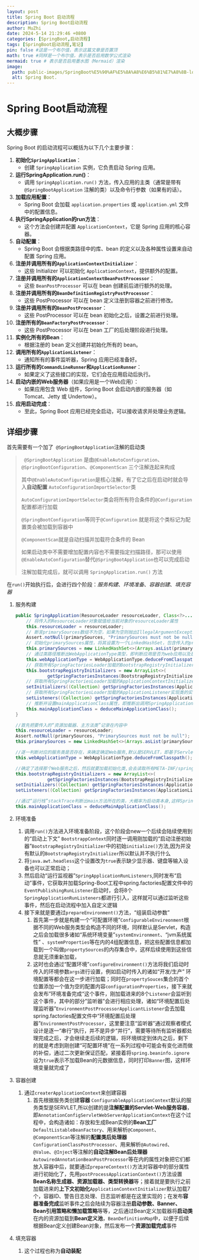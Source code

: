 ```yaml
---
layout: post
title: Spring Boot 启动流程
description: Spring Boot启动流程
author: MuZhi
date: 2024-5-14 21:29:46 +0800
categories: [SpringBoot,启动流程]
tags: [SpringBoot启动流程,笔记]
pin: false #这是一个布尔值，表示这篇文章是否置顶
math: true #同样是一个布尔值，表示是否启用数学公式渲染
mermaid: true # 表示是否启用墨水图（Mermaid）渲染
image:
  path: public-images/SpringBoot%E5%90%AF%E5%8A%A8%E6%B5%81%E7%A8%8B-logo.png
  alt: Spring Boot.
---
```


# Spring Boot启动流程

## 大概步骤

Spring Boot 的启动流程可以概括为以下几个主要步骤：

1. **初始化`SpringApplication`**：
   - 创建 `SpringApplication` 实例，它负责启动 Spring 应用。
2. **运行SpringApplication.run()**：
   - 调用 `SpringApplication.run()` 方法，传入应用的主类（通常是带有 `@SpringBootApplication` 注解的类）以及命令行参数（如果有的话）。
3. **加载应用配置**：
   - Spring Boot 会加载 `application.properties` 或 `application.yml` 文件中的配置信息。
4. **执行SpringApplication的run方法**：
   - 这个方法会创建并配置 `ApplicationContext`，它是 Spring 应用的核心容器。
5. **自动配置**：
   - Spring Boot 会根据类路径中的库、bean 的定义以及各种属性设置来自动配置 Spring 应用。
6. **注册并调用所有的`ApplicationContextInitializer`**：
   - 这些 Initializer 可以初始化 `ApplicationContext`，提供额外的配置。
7. **注册并调用所有的`ApplicationContextBeanPostProcessor`**：
   - 这些 `BeanPostProcessor` 可以在 bean 创建前后进行额外的处理。
8. **注册并调用所有的`BeanDefinitionRegistryPostProcessor`**：
   - 这些 PostProcessor 可以在 bean 定义注册到容器之前进行修改。
9. **注册并调用所有的`BeanPostProcessor`**：
   - 这些 PostProcessor 可以在 bean 初始化之后，设置之前进行处理。
10. **注册所有的`BeanFactoryPostProcessor`**：
    - 这些 PostProcessor 可以在 bean 工厂的后处理阶段进行处理。
11. **实例化所有的Bean**：
    - 根据注册的 bean 定义创建并初始化所有的 bean。
12. **调用所有的`ApplicationListener`**：
    - 通知所有的事件监听器，Spring 应用已经准备好。
13. **运行所有的`CommandLineRunner`和`ApplicationRunner`**：
    - 如果定义了这些接口的实现，它们会在应用启动后执行。
14. **启动内嵌的Web服务器**（如果应用是一个Web应用）：
    - 如果应用包含 Web 组件，Spring Boot 会启动内嵌的服务器（如 Tomcat、Jetty 或 Undertow）。
15. **应用启动完成**：
    - 至此，Spring Boot 应用已经完全启动，可以接收请求并处理业务逻辑。

## 详细步骤

首先需要有一个加了` @SpringBootApplication`注解的启动类

> ` @SpringBootApplication` 是由`@EnableAutoConfiguration`、`@SpringBootConfiguration`、`@ComponentScan` 三个注解连起来构成
>
> 其中`@EnableAutoConfiguration`是核心注解，有了它之后在启动时就会导入**自动配置** `AutoConfigurationImportSelector`类
>
> `AutoConfigurationImportSelector`类会将所有符合条件的`@Configuration`配置都进行加载
>
> `@SpringBootConfiguration`等同于`@Configuration` 就是将这个类标记为配置类会被加载到容器中
>
> `@ComponentScan`就是自动扫描并加载符合条件的 Bean
>
> 如果启动类中不需要增加配置内容也不需要指定扫描路径，那可以使用`@EnableAutoConfiguration`替代`@SpringBootApplication`也可以完成启动
>
> 注解加载完成后，就可以调用 `SpringApplication.run()` 方法

在`run()`开始执行后，会进行四个阶段：*服务构建*、*环境准备*、*容器创建*、*填充容器*

1. 服务构建

   ```java
   public SpringApplication(ResourceLoader resourceLoader, Class<?>... primarySources) {
       // 将传入的ResourceLoader对象赋值给当前对象的resourceLoader属性
       this.resourceLoader = resourceLoader;
       // 断言primarySources数组不为空，如果为空则抛出IllegalArgumentException异常
       Assert.notNull(primarySources, "PrimarySources must not be null");
       // 初始化primarySources属性，将其设置为一个LinkedHashSet，包含传入的primarySources数组中的类
       this.primarySources = new LinkedHashSet<>(Arrays.asList(primarySources));
       // 通过类路径推断出WebApplicationType类型，即判断应用是否为web应用以及是哪种类型的web应用（如SERVLET, REACTIVE等）
       this.webApplicationType = WebApplicationType.deduceFromClasspath();
       // 获取所有SpringFactoriesLoader加载的BootstrapRegistryInitializer实现类的实例，并添加到bootstrapRegistryInitializers列表中
       this.bootstrapRegistryInitializers = new ArrayList<>(
               getSpringFactoriesInstances(BootstrapRegistryInitializer.class));
       // 获取所有SpringFactoriesLoader加载的ApplicationContextInitializer实现类的实例，并将其转换为Collection类型，然后设置到initializers属性中
       setInitializers((Collection) getSpringFactoriesInstances(ApplicationContextInitializer.class));
       // 获取所有SpringFactoriesLoader加载的ApplicationListener实现类的实例，并将其转换为Collection类型，然后设置到listeners属性中
       setListeners((Collection) getSpringFactoriesInstances(ApplicationListener.class));
       // 推断并设置mainApplicationClass属性，即推断出调用SpringApplication.run()方法的类
       this.mainApplicationClass = deduceMainApplicationClass();
   }
   ```

   ```java
   //首先把要传入的“资源加载器、主方法类”记录在内容中
   this.resourceLoader = resourceLoader;
   Assert.notNull(primarySources, "PrimarySources must not be null");
   this.primarySources = new LinkedHashSet<>(Arrays.asList(primarySources));
   ```

   ```java
   //逐一判断对应的服务类是否存在，来确定确定Web服务,默认是SERVLET，即基于Servlet的Web服务，如Tomcat，还有响应式非阻塞服务REACTIVE,如Spring-Webflux,还有什么都不是用的NONE
   this.webApplicationType = WebApplicationType.deduceFromClasspath();
   ```

   ```java
   //确定了选择那个Web服务之后，然后就要加载初始化类,会去读取所有META-INF/spring.factories文件中的“注册初始化、上下文初始化和监听器”这三类配置，即BootstrapRegistryInitializer，ApplicationContextInitiaIizer和ApplicationListener，默认是没有“注册初始化”配置，而Spring-Boot和Spring-Boot-autoconfigure这两个工程中配置了7个“上下文初始化”和8个“监听器”
   this.bootstrapRegistryInitializers = new ArrayList<>(
               getSpringFactoriesInstances(BootstrapRegistryInitializer.class));
   setInitializers((Collection) getSpringFactoriesInstances(ApplicationContextInitializer.class));
   setListeners((Collection) getSpringFactoriesInstances(ApplicationListener.class));
   ```

   ```java
   //通过“运行栈”stackTrace判断出main方法所在的类，大概率为启动类本身,这样Spring服务SpringApplication就构造完成了
   this.mainApplicationClass = deduceMainApplicationClass();
   ```

2. 环境准备

   1. 调用`run()`方法进入环境准备阶段，这个阶段会new一个后续会陆续使用到的“启动上下文” `BootstrappContext`同时逐一调用刚加载的“启动注册初始器”`BootstrapRegistryInitializer`中的初始`initialize()`方法,因为并没有默认的`BootstrapRegistryInitializer`所以默认并不执行什么
   2. 将`java.awt.headless`这个设置改为`true`表示缺少显示器、键盘等输入设备也可以正常启动；
   3. 然后启动“运行监视器”`SpringApplicationRunListeners`,同时发布“启动”事件，它获取并加载Spring-Boot工程中spring.factories配置文件中的`EventPublishingRunListener`启动时，会将8个`SpringApplicationRunListeners`都进行引入，这样就可以通过监听这些事件，然后在启动流程中加入自定义逻辑
   4. 接下来就是要通过`prepareEnvironment()`方法，“组装启动参数”
      1. 首先第一步就是构建一个“可配置环境”`ConfigurableEnvireonment`根据不同的Web服务类型会构造不同的环境，同样默认是Servlet，构造之后会加载很多诸如“系统环境变量”`systemEnvironment`、“jvm系统属性” 、`systemProperties`等在内的4组配置信息，把这些配置信息都加载到一个叫做`propertySources`的内存集合中，这样后续使用到这些信息就无须重新加载，
      2. 这时也会通过“配置环境”`configureEnvironment()`方法将我们启动时传入的环境参数`args`进行设置，例如启动时传入的诸如“开发/生产” 环境配置等都会在这一步进行加载；同时在`propertySouces`集合的首个位置添加一个值为空的配置内容`configurationProperties`，接下来就会发布”环境准备完成“这个事件，刚加载进来的8个`Listener`会监听到这个事件，其中的部分”监听器”会进行相应处理，诸如“环境配置后处理监听器”`EnvironmentPostProcessorApplicantListener`会去加载spring.factories配置文件中“环境配置后处理器”`EnvironmentPostProcessor`，这里要注意“监听器”通过观察者模式设计是逐一“串行”执行，并不是异步“并行”，需要等待所有监听器都处理完成之后，才会继续走后续的逻辑，将环境绑定到体内之后，剩下的就是考虑到刚创建“可配置环境”在一系列过程中可能会有变化进而做的补偿，通过二次更新保证匹配，紧接着将`spring.beaninfo.ignore`设为`true`表示不加载Bean的元数据信息，同时打印`Banner`图，这样环境变量就完成了

3. 容器创建

   1. 通过`createrApplicationContext`来创建容器
      1. 首先根据服务类创建**容器** `ConfigurableApplicationContext`默认的服务类型是SERVLET,所以创建的是**注解配置的Servlet-Web服务容器**，即`AnnotationConfigServletWebServerApplicationContext`在这个过程中，会构造诸如：存放和生成Bean实例的**Bean工厂**`DefaultListableBeanFactory`、用来解析`@Component`、`@ComponentScan`等注解的**配置类后处理器** `ConfigurationClassPostProcessor`、用来解析`@Autowired`、`@Value`、`@Inject`等注解的**自动注解Bean后处理器** `AutowiredAnnotationBeanPostProcessor`等在内的属性对象把它们都放入容器中后，就要通过`prepareContext()`方法对容器中的部分属性进行初始化了，先用`postProcessApplicationContext()`方法设置**Bean名称生成器、资源加载器、类型转换器**等；接着就是要执行之前加载进来的**上下文初始化**`ApplicationContextInitializer`默认加载7个，容器ID、警告日志处理、日志监听都是在这里实现的；在发布**容器准备完成**监听事件之后会陆续为容器注册**启动参数、Banner、Bean引用策略和懒加载策略**等等，之后通过Bean定义加载器将**启动类**在内的资源加载到**Bean定义池**，`BeanDefinitionMap`中，以便于后续根据Bean定义创建Bean对象，然后发布一个**资源加载完成**事件

4. 填充容器

   1. 这个过程也称为**自动装配**

